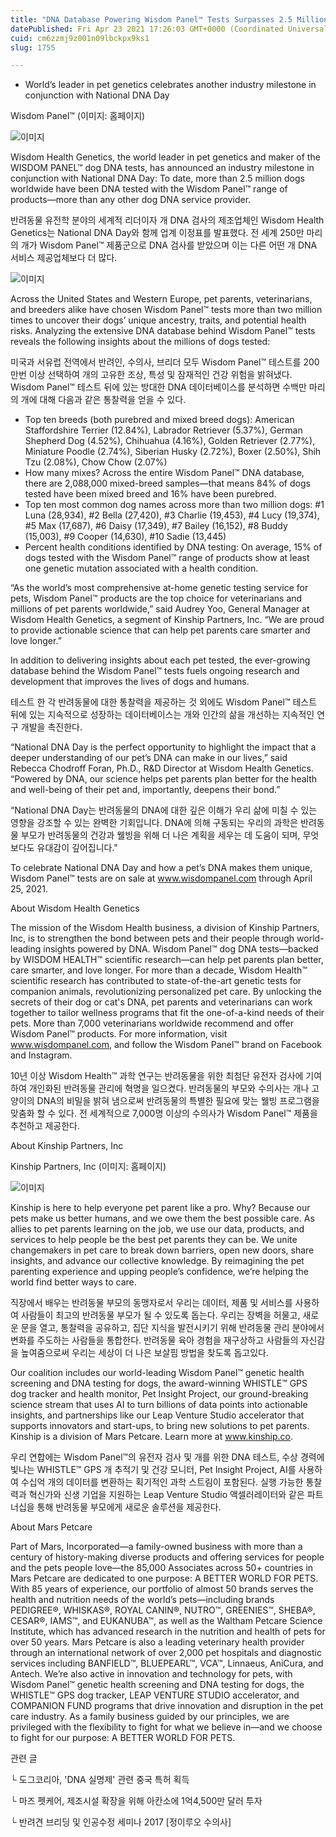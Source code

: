 ```yaml
---
title: "DNA Database Powering Wisdom Panel™ Tests Surpasses 2.5 Million Dogs"
datePublished: Fri Apr 23 2021 17:26:03 GMT+0000 (Coordinated Universal Time)
cuid: cm6zzmj9z001n09lbckpx9ks1
slug: 1755

---
```



- World’s leader in pet genetics celebrates another industry milestone in conjunction with National DNA Day

Wisdom Panel&trade; (이미지: 홈페이지)

![이미지](https://cdn.hashnode.com/res/hashnode/image/upload/v1739248452918/634fd07b-1a98-496e-a799-dcdf80a7a391.jpeg)

Wisdom Health Genetics, the world leader in pet genetics and maker of the WISDOM PANEL™ dog DNA tests, has announced an industry milestone in conjunction with National DNA Day: To date, more than 2.5 million dogs worldwide have been DNA tested with the Wisdom Panel™ range of products—more than any other dog DNA service provider.

반려동물 유전학 분야의 세계적 리더이자 개 DNA 검사의 제조업체인 Wisdom Health Genetics는 National DNA Day와 함께 업계 이정표를 발표했다. 전 세계 250만 마리의 개가 Wisdom Panel™ 제품군으로 DNA 검사를 받았으며 이는 다른 어떤 개 DNA 서비스 제공업체보다 더 많다.

![이미지](https://cdn.hashnode.com/res/hashnode/image/upload/v1739248454400/8a32d232-30a8-4b68-8fe5-384041d7305a.jpeg)

Across the United States and Western Europe, pet parents, veterinarians, and breeders alike have chosen Wisdom Panel™ tests more than two million times to uncover their dogs’ unique ancestry, traits, and potential health risks. Analyzing the extensive DNA database behind Wisdom Panel™ tests reveals the following insights about the millions of dogs tested:

미국과 서유럽 전역에서 반려인, 수의사, 브리더 모두 Wisdom Panel™ 테스트를 200만번 이상 선택하여 개의 고유한 조상, 특성 및 잠재적인 건강 위험을 밝혀냈다. Wisdom Panel™ 테스트 뒤에 있는 방대한 DNA 데이터베이스를 분석하면 수백만 마리의 개에 대해 다음과 같은 통찰력을 얻을 수 있다.

- Top ten breeds (both purebred and mixed breed dogs): American Staffordshire Terrier (12.84%), Labrador Retriever (5.37%), German Shepherd Dog (4.52%), Chihuahua (4.16%), Golden Retriever (2.77%), Miniature Poodle (2.74%), Siberian Husky (2.72%), Boxer (2.50%), Shih Tzu (2.08%), Chow Chow (2.07%)
- How many mixes? Across the entire Wisdom Panel™ DNA database, there are 2,088,000 mixed-breed samples—that means 84% of dogs tested have been mixed breed and 16% have been purebred.
- Top ten most common dog names across more than two million dogs: #1 Luna (28,934), #2 Bella (27,420), #3 Charlie (19,453), #4 Lucy (19,374), #5 Max (17,687), #6 Daisy (17,349), #7 Bailey (16,152), #8 Buddy (15,003), #9 Cooper (14,630), #10 Sadie (13,445)
- Percent health conditions identified by DNA testing: On average, 15% of dogs tested with the Wisdom Panel™ range of products show at least one genetic mutation associated with a health condition.

“As the world’s most comprehensive at-home genetic testing service for pets, Wisdom Panel™ products are the top choice for veterinarians and millions of pet parents worldwide,” said Audrey Yoo, General Manager at Wisdom Health Genetics, a segment of Kinship Partners, Inc. “We are proud to provide actionable science that can help pet parents care smarter and love longer.”

In addition to delivering insights about each pet tested, the ever-growing database behind the Wisdom Panel™ tests fuels ongoing research and development that improves the lives of dogs and humans.

테스트 한 각 반려동물에 대한 통찰력을 제공하는 것 외에도 Wisdom Panel™ 테스트 뒤에 있는 지속적으로 성장하는 데이터베이스는 개와 인간의 삶을 개선하는 지속적인 연구 개발을 촉진한다.

“National DNA Day is the perfect opportunity to highlight the impact that a deeper understanding of our pet’s DNA can make in our lives,” said Rebecca Chodroff Foran, Ph.D., R&D Director at Wisdom Health Genetics. “Powered by DNA, our science helps pet parents plan better for the health and well-being of their pet and, importantly, deepens their bond.”

“National DNA Day는 반려동물의 DNA에 대한 깊은 이해가 우리 삶에 미칠 수 있는 영향을 강조할 수 있는 완벽한 기회입니다. DNA에 의해 구동되는 우리의 과학은 반려동물 부모가 반려동물의 건강과 웰빙을 위해 더 나은 계획을 세우는 데 도움이 되며, 무엇보다도 유대감이 깊어집니다."

To celebrate National DNA Day and how a pet’s DNA makes them unique, Wisdom Panel™ tests are on sale at www.wisdompanel.com through April 25, 2021.

About Wisdom Health Genetics

The mission of the Wisdom Health business, a division of Kinship Partners, Inc, is to strengthen the bond between pets and their people through world-leading insights powered by DNA. Wisdom Panel™ dog DNA tests—backed by WISDOM HEALTH™ scientific research—can help pet parents plan better, care smarter, and love longer. For more than a decade, Wisdom Health™ scientific research has contributed to state-of-the-art genetic tests for companion animals, revolutionizing personalized pet care. By unlocking the secrets of their dog or cat's DNA, pet parents and veterinarians can work together to tailor wellness programs that fit the one-of-a-kind needs of their pets. More than 7,000 veterinarians worldwide recommend and offer Wisdom Panel™ products. For more information, visit www.wisdompanel.com, and follow the Wisdom Panel™ brand on Facebook and Instagram.

10년 이상 Wisdom Health™ 과학 연구는 반려동물을 위한 최첨단 유전자 검사에 기여하여 개인화된 반려동물 관리에 혁명을 일으켰다. 반려동물의 부모와 수의사는 개나 고양이의 DNA의 비밀을 밝혀 냄으로써 반려동물의 특별한 필요에 맞는 웰빙 프로그램을 맞춤화 할 수 있다. 전 세계적으로 7,000명 이상의 수의사가 Wisdom Panel™ 제품을 추천하고 제공한다.

About Kinship Partners, Inc

Kinship Partners, Inc (이미지: 홈페이지)

![이미지](https://cdn.hashnode.com/res/hashnode/image/upload/v1739248456668/ad5bf366-3742-463d-8861-a132caa9d4d5.png)

Kinship is here to help everyone pet parent like a pro. Why? Because our pets make us better humans, and we owe them the best possible care. As allies to pet parents learning on the job, we use our data, products, and services to help people be the best pet parents they can be. We unite changemakers in pet care to break down barriers, open new doors, share insights, and advance our collective knowledge. By reimagining the pet parenting experience and upping people’s confidence, we’re helping the world find better ways to care.

직장에서 배우는 반려동물 부모의 동맹자로서 우리는 데이터, 제품 및 서비스를 사용하여 사람들이 최고의 반려동물 부모가 될 수 있도록 돕는다. 우리는 장벽을 허물고, 새로운 문을 열고, 통찰력을 공유하고, 집단 지식을 발전시키기 위해 반려동물 관리 분야에서 변화를 주도하는 사람들을 통합한다. 반려동물 육아 경험을 재구상하고 사람들의 자신감을 높여줌으로써 우리는 세상이 더 나은 보살핌 방법을 찾도록 돕고있다.

Our coalition includes our world-leading Wisdom Panel™ genetic health screening and DNA testing for dogs, the award-winning WHISTLE™ GPS dog tracker and health monitor, Pet Insight Project, our ground-breaking science stream that uses AI to turn billions of data points into actionable insights, and partnerships like our Leap Venture Studio accelerator that supports innovators and start-ups, to bring new solutions to pet parents. Kinship is a division of Mars Petcare. Learn more at www.kinship.co.

우리 연합에는 Wisdom Panel™의 유전자 검사 및 개를 위한 DNA 테스트, 수상 경력에 빛나는 WHISTLE™ GPS 개 추적기 및 건강 모니터, Pet Insight Project, AI를 사용하여 수십억 개의 데이터를 변환하는 획기적인 과학 스트림이 포함된다. 실행 가능한 통찰력과 혁신가와 신생 기업을 지원하는 Leap Venture Studio 액셀러레이터와 같은 파트너십을 통해 반려동물 부모에게 새로운 솔루션을 제공한다.

About Mars Petcare

Part of Mars, Incorporated—a family-owned business with more than a century of history-making diverse products and offering services for people and the pets people love—the 85,000 Associates across 50+ countries in Mars Petcare are dedicated to one purpose: A BETTER WORLD FOR PETS. With 85 years of experience, our portfolio of almost 50 brands serves the health and nutrition needs of the world’s pets—including brands PEDIGREE®, WHISKAS®, ROYAL CANIN®, NUTRO™, GREENIES™, SHEBA®, CESAR®, IAMS™, and EUKANUBA™, as well as the Waltham Petcare Science Institute, which has advanced research in the nutrition and health of pets for over 50 years. Mars Petcare is also a leading veterinary health provider through an international network of over 2,000 pet hospitals and diagnostic services including BANFIELD™, BLUEPEARL™, VCA™, Linnaeus, AniCura, and Antech. We’re also active in innovation and technology for pets, with Wisdom Panel™ genetic health screening and DNA testing for dogs, the WHISTLE™ GPS dog tracker, LEAP VENTURE STUDIO accelerator, and COMPANION FUND programs that drive innovation and disruption in the pet care industry. As a family business guided by our principles, we are privileged with the flexibility to fight for what we believe in—and we choose to fight for our purpose: A BETTER WORLD FOR PETS.

관련 글

└ 도그코리아, 'DNA 실명제' 관련 중국 특허 획득

└ 마즈 펫케어, 제조시설 확장을 위해 아칸소에 1억4,500만 달러 투자

└ 반려견 브리딩 및 인공수정 세미나 2017 [정이루오 수의사]